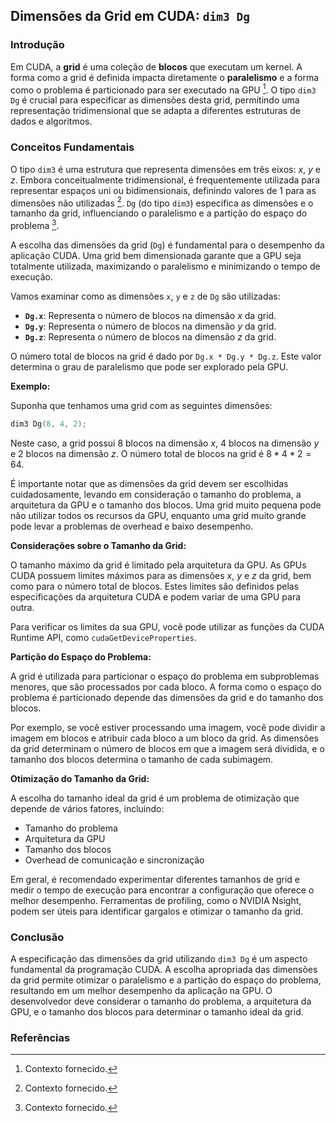 ## Dimensões da Grid em CUDA: `dim3 Dg`

### Introdução

Em CUDA, a **grid** é uma coleção de **blocos** que executam um kernel. A forma como a grid é definida impacta diretamente o **paralelismo** e a forma como o problema é particionado para ser executado na GPU [^4]. O tipo `dim3 Dg` é crucial para especificar as dimensões desta grid, permitindo uma representação tridimensional que se adapta a diferentes estruturas de dados e algoritmos.

### Conceitos Fundamentais

O tipo `dim3` é uma estrutura que representa dimensões em três eixos: *x*, *y* e *z*. Embora conceitualmente tridimensional, é frequentemente utilizada para representar espaços uni ou bidimensionais, definindo valores de 1 para as dimensões não utilizadas [^4]. `Dg` (do tipo `dim3`) especifica as dimensões e o tamanho da grid, influenciando o paralelismo e a partição do espaço do problema [^4].

A escolha das dimensões da grid (`Dg`) é fundamental para o desempenho da aplicação CUDA. Uma grid bem dimensionada garante que a GPU seja totalmente utilizada, maximizando o paralelismo e minimizando o tempo de execução.

Vamos examinar como as dimensões `x`, `y` e `z` de `Dg` são utilizadas:

*   **`Dg.x`**: Representa o número de blocos na dimensão *x* da grid.
*   **`Dg.y`**: Representa o número de blocos na dimensão *y* da grid.
*   **`Dg.z`**: Representa o número de blocos na dimensão *z* da grid.

O número total de blocos na grid é dado por `Dg.x * Dg.y * Dg.z`. Este valor determina o grau de paralelismo que pode ser explorado pela GPU.

**Exemplo:**

Suponha que tenhamos uma grid com as seguintes dimensões:

```c++
dim3 Dg(8, 4, 2);
```

Neste caso, a grid possui 8 blocos na dimensão *x*, 4 blocos na dimensão *y* e 2 blocos na dimensão *z*. O número total de blocos na grid é $8 * 4 * 2 = 64$.

É importante notar que as dimensões da grid devem ser escolhidas cuidadosamente, levando em consideração o tamanho do problema, a arquitetura da GPU e o tamanho dos blocos. Uma grid muito pequena pode não utilizar todos os recursos da GPU, enquanto uma grid muito grande pode levar a problemas de overhead e baixo desempenho.

**Considerações sobre o Tamanho da Grid:**

O tamanho máximo da grid é limitado pela arquitetura da GPU. As GPUs CUDA possuem limites máximos para as dimensões *x*, *y* e *z* da grid, bem como para o número total de blocos. Estes limites são definidos pelas especificações da arquitetura CUDA e podem variar de uma GPU para outra.

Para verificar os limites da sua GPU, você pode utilizar as funções da CUDA Runtime API, como `cudaGetDeviceProperties`.

**Partição do Espaço do Problema:**

A grid é utilizada para particionar o espaço do problema em subproblemas menores, que são processados por cada bloco. A forma como o espaço do problema é particionado depende das dimensões da grid e do tamanho dos blocos.

Por exemplo, se você estiver processando uma imagem, você pode dividir a imagem em blocos e atribuir cada bloco a um bloco da grid. As dimensões da grid determinam o número de blocos em que a imagem será dividida, e o tamanho dos blocos determina o tamanho de cada subimagem.

**Otimização do Tamanho da Grid:**

A escolha do tamanho ideal da grid é um problema de otimização que depende de vários fatores, incluindo:

*   Tamanho do problema
*   Arquitetura da GPU
*   Tamanho dos blocos
*   Overhead de comunicação e sincronização

Em geral, é recomendado experimentar diferentes tamanhos de grid e medir o tempo de execução para encontrar a configuração que oferece o melhor desempenho. Ferramentas de profiling, como o NVIDIA Nsight, podem ser úteis para identificar gargalos e otimizar o tamanho da grid.

### Conclusão

A especificação das dimensões da grid utilizando `dim3 Dg` é um aspecto fundamental da programação CUDA. A escolha apropriada das dimensões da grid permite otimizar o paralelismo e a partição do espaço do problema, resultando em um melhor desempenho da aplicação na GPU. O desenvolvedor deve considerar o tamanho do problema, a arquitetura da GPU, e o tamanho dos blocos para determinar o tamanho ideal da grid.

### Referências
[^4]: Contexto fornecido.

<!-- END -->